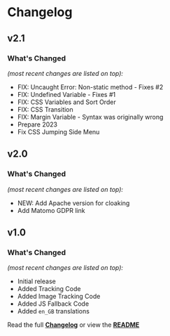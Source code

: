 # Changelog


## v2.1

### What's Changed

_(most recent changes are listed on top):_
- FIX: Uncaught Error: Non-static method - Fixes #2
- FIX: Undefined Variable - Fixes #1
- FIX: CSS Variables and Sort Order
- FIX: CSS Transition
- FIX: Margin Variable - Syntax was originally wrong
- Prepare 2023
- Fix CSS Jumping Side Menu


## v2.0

### What's Changed

_(most recent changes are listed on top):_
- NEW: Add Apache version for cloaking
- Add Matomo GDPR link


## v1.0

### What's Changed

_(most recent changes are listed on top):_
- Initial release
- Added Tracking Code
- Added Image Tracking Code
- Added JS Fallback Code
- Added `en_GB` translations


Read the full [**Changelog**](../master/changelog.md "See changes") or view the [**README**](../master/README.md "View README")
